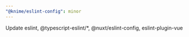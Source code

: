 ```yaml
---
"@knime/eslint-config": minor
---
```


Update eslint, @typescript-eslint/\*, @nuxt/eslint-config, eslint-plugin-vue
